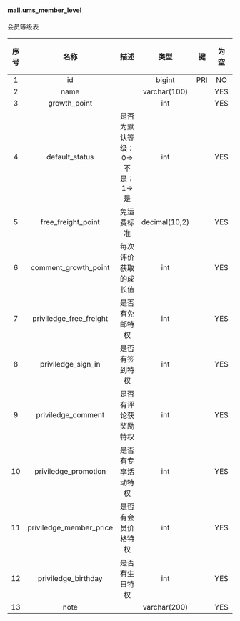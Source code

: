 #### mall.ums_member_level 
会员等级表

| 序号 | 名称 | 描述 | 类型 | 键 | 为空 | 额外 | 默认值 |
| :--: | :--: | :--: | :--: | :--: | :--: | :--: | :--: |
| 1 | id |  | bigint | PRI | NO | auto_increment |  |
| 2 | name |  | varchar(100) |  | YES |  |  |
| 3 | growth_point |  | int |  | YES |  |  |
| 4 | default_status | 是否为默认等级：0->不是；1->是 | int |  | YES |  |  |
| 5 | free_freight_point | 免运费标准 | decimal(10,2) |  | YES |  |  |
| 6 | comment_growth_point | 每次评价获取的成长值 | int |  | YES |  |  |
| 7 | priviledge_free_freight | 是否有免邮特权 | int |  | YES |  |  |
| 8 | priviledge_sign_in | 是否有签到特权 | int |  | YES |  |  |
| 9 | priviledge_comment | 是否有评论获奖励特权 | int |  | YES |  |  |
| 10 | priviledge_promotion | 是否有专享活动特权 | int |  | YES |  |  |
| 11 | priviledge_member_price | 是否有会员价格特权 | int |  | YES |  |  |
| 12 | priviledge_birthday | 是否有生日特权 | int |  | YES |  |  |
| 13 | note |  | varchar(200) |  | YES |  |  |
